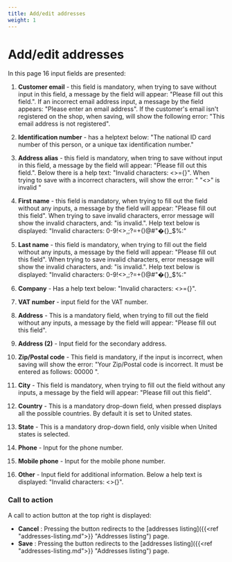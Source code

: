```yaml
---
title: Add/edit addresses
weight: 1
---
```


# Add/edit addresses

In this page 16 input fields are presented:

1. **Customer email** - this field is mandatory, when trying to save without input in this field, a message by the field will appear: "Please fill out this field.". If an incorrect email address input, a message by the field appears: "Please enter an email address". If the customer's email isn't registered on the shop, when saving, will show the following error: "This email address is not registered".

3. **Identification number** - has a helptext below: "The national ID card number of this person, or a unique tax identification number."

4. **Address alias** - this field is mandatory, when tring to save without input in this field, a message by the field will appear: "Please fill out this field.". Below there is a help text: "Invalid characters: <>={}". When trying to save with a incorrect characters, will show the error: " "<>" is invalid "

6. **First name** - this field is mandatory, when trying to fill out the field without any inputs, a message by the field will appear: "Please fill out this field". When trying to save invalid characters, error message will show the invalid characters, and: "is invalid.". Help text below is displayed: "Invalid characters: 0-9!<>,;?=+()@#"�{}_$%:"

6. **Last name** - this field is mandatory, when trying to fill out the field without any inputs, a message by the field will appear: "Please fill out this field". When trying to save invalid characters, error message will show the invalid characters, and: "is invalid.". Help text below is displayed: "Invalid characters: 0-9!<>,;?=+()@#"�{}_$%:"

7. **Company** - Has a help text below: "Invalid characters: <>={}".

9. **VAT number** - input field for the VAT number.

11. **Address** - This is a mandatory field, when trying to fill out the field without any inputs, a message by the field will appear: "Please fill out this field".

13. **Address (2)** - Input field for the secondary address.

15. **Zip/Postal code** - This field is mandatory, if the input is incorrect, when saving will show the error: "Your Zip/Postal code is incorrect. It must be entered as follows: 00000 ".

17. **City** - This field is mandatory, when trying to fill out the field without any inputs, a message by the field will appear: "Please fill out this field".

19. **Country** - This is a mandatory drop-down field, when pressed displays all the possible countries. By default it is set to United states.

21. **State** - This is a mandatory drop-down field, only visible when United states is selected. 

23. **Phone** - Input for the phone number.

25. **Mobile phone** - Input for the mobile phone number.

27. **Other** - Input field for additional information. Below a help text is displayed: "Invalid characters: <>{}". 

### Call to action

A call to action button at the top right is displayed:

 - **Cancel** : Pressing the button redirects to the [addresses listing]({{<ref "addresses-listing.md">}} "Addresses listing") page.
 - **Save** : Pressing the button redirects to the [addresses listing]({{<ref "addresses-listing.md">}} "Addresses listing") page.

